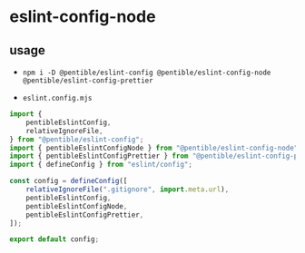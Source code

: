 # eslint-config-node

## usage

- `npm i -D @pentible/eslint-config @pentible/eslint-config-node @pentible/eslint-config-prettier`

- `eslint.config.mjs`

```js
import {
    pentibleEslintConfig,
    relativeIgnoreFile,
} from "@pentible/eslint-config";
import { pentibleEslintConfigNode } from "@pentible/eslint-config-node";
import { pentibleEslintConfigPrettier } from "@pentible/eslint-config-prettier";
import { defineConfig } from "eslint/config";

const config = defineConfig([
    relativeIgnoreFile(".gitignore", import.meta.url),
    pentibleEslintConfig,
    pentibleEslintConfigNode,
    pentibleEslintConfigPrettier,
]);

export default config;
```
